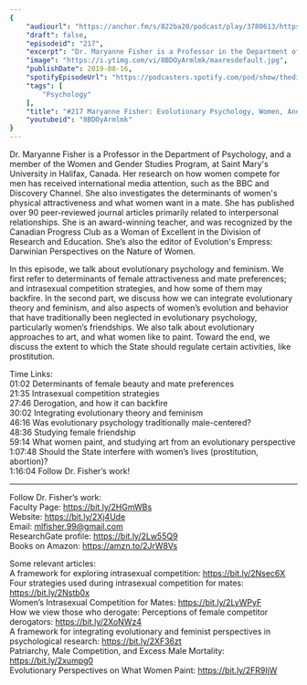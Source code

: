 ```yaml
---
{
	"audiourl": "https://anchor.fm/s/822ba20/podcast/play/3780613/https%3A%2F%2Fd3ctxlq1ktw2nl.cloudfront.net%2Fproduction%2F2019-6-6%2F18281550-44100-2-c7305495f2598.m4a",
	"draft": false,
	"episodeid": "217",
	"excerpt": "Dr. Maryanne Fisher is a Professor in the Department of Psychology, and a member of the Women and Gender Studies Program, at Saint Mary's University in Halifax, Canada. Her research on how women compete for men has received international media attention, such as the BBC and Discovery Channel. She also investigates the determinants of women's physical attractiveness and what women want in a mate. She has published over 90 peer-reviewed journal articles primarily related to interpersonal relationships. She is an award-winning teacher, and was recognized by the Canadian Progress Club as a Woman of Excellent in the Division of Research and Education. She’s also the editor of Evolution's Empress: Darwinian Perspectives on the Nature of Women.",
	"image": "https://i.ytimg.com/vi/8BDOyArmlmk/maxresdefault.jpg",
	"publishDate": 2019-08-16,
	"spotifyEpisodeUrl": "https://podcasters.spotify.com/pod/show/thedissenter/episodes/217-Maryanne-Fisher-Evolutionary-Psychology--Women--And-Feminism-e4hsi5",
	"tags": [
		"Psychology"
	],
	"title": "#217 Maryanne Fisher: Evolutionary Psychology, Women, And Feminism",
	"youtubeid": "8BDOyArmlmk"
}
---
```

Dr. Maryanne Fisher is a Professor in the Department of Psychology, and a member of the Women and Gender Studies Program, at Saint Mary's University in Halifax, Canada. Her research on how women compete for men has received international media attention, such as the BBC and Discovery Channel. She also investigates the determinants of women's physical attractiveness and what women want in a mate. She has published over 90 peer-reviewed journal articles primarily related to interpersonal relationships. She is an award-winning teacher, and was recognized by the Canadian Progress Club as a Woman of Excellent in the Division of Research and Education. She’s also the editor of Evolution's Empress: Darwinian Perspectives on the Nature of Women.

In this episode, we talk about evolutionary psychology and feminism. We first refer to determinants of female attractiveness and mate preferences; and intrasexual competition strategies, and how some of them may backfire. In the second part, we discuss how we can integrate evolutionary theory and feminism, and also aspects of women’s evolution and behavior that have traditionally been neglected in evolutionary psychology, particularly women’s friendships. We also talk about evolutionary approaches to art, and what women like to paint. Toward the end, we discuss the extent to which the State should regulate certain activities, like prostitution.

Time Links:  
<time>01:02</time> Determinants of female beauty and mate preferences  
<time>21:35</time> Intrasexual competition strategies  
<time>27:46</time> Derogation, and how it can backfire                               
<time>30:02</time> Integrating evolutionary theory and feminism  
<time>46:16</time> Was evolutionary psychology traditionally male-centered?  
<time>48:36</time> Studying female friendship  
<time>59:14</time> What women paint, and studying art from an evolutionary perspective  
<time>1:07:48</time> Should the State interfere with women’s lives (prostitution, abortion)?  
<time>1:16:04</time> Follow Dr. Fisher’s work!

---

Follow Dr. Fisher’s work:  
Faculty Page: https://bit.ly/2HGmWBs  
Website: https://bit.ly/2Xj4Ude  
Email: mlfisher.99@gmail.com  
ResearchGate profile: https://bit.ly/2Lw55Q9  
Books on Amazon: https://amzn.to/2JrW8Vs

Some relevant articles:  
A framework for exploring intrasexual competition: https://bit.ly/2Nsec6X  
Four strategies used during intrasexual competition for mates: https://bit.ly/2Nstb0x  
Women’s Intrasexual Competition for Mates: https://bit.ly/2LyWPyF  
How we view those who derogate: Perceptions of female competitor derogators: https://bit.ly/2XoNWz4  
A framework for integrating evolutionary and feminist perspectives in psychological research: https://bit.ly/2XF36zt  
Patriarchy, Male Competition, and Excess Male Mortality: https://bit.ly/2xumpg0  
Evolutionary Perspectives on What Women Paint: https://bit.ly/2FR9IjW

